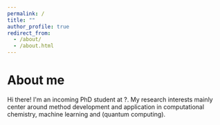 ```yaml
---
permalink: /
title: ""
author_profile: true
redirect_from: 
  - /about/
  - /about.html
---
```


About me
======
Hi there! I'm an incoming PhD student at ?. My research interests mainly center around method development and application in computational chemistry, machine learning and (quantum computing).
